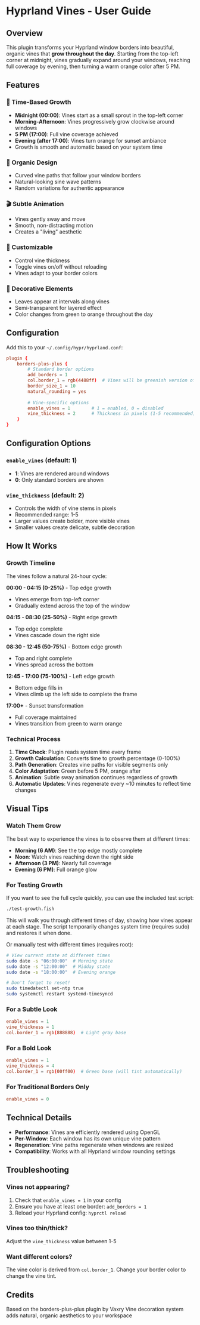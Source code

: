 # Hyprland Vines - User Guide

## Overview

This plugin transforms your Hyprland window borders into beautiful, organic vines that **grow throughout the day**. Starting from the top-left corner at midnight, vines gradually expand around your windows, reaching full coverage by evening, then turning a warm orange color after 5 PM.

## Features

### 🌱 Time-Based Growth
- **Midnight (00:00)**: Vines start as a small sprout in the top-left corner
- **Morning-Afternoon**: Vines progressively grow clockwise around windows
- **5 PM (17:00)**: Full vine coverage achieved
- **Evening (after 17:00)**: Vines turn orange for sunset ambiance
- Growth is smooth and automatic based on your system time

### 🌿 Organic Design
- Curved vine paths that follow your window borders
- Natural-looking sine wave patterns
- Random variations for authentic appearance

### 🎬 Subtle Animation
- Vines gently sway and move
- Smooth, non-distracting motion
- Creates a "living" aesthetic

### 🎨 Customizable
- Control vine thickness
- Toggle vines on/off without reloading
- Vines adapt to your border colors

### 🍃 Decorative Elements
- Leaves appear at intervals along vines
- Semi-transparent for layered effect
- Color changes from green to orange throughout the day

## Configuration

Add this to your `~/.config/hypr/hyprland.conf`:

```conf
plugin {
    borders-plus-plus {
        # Standard border options
        add_borders = 1
        col.border_1 = rgb(4488ff)  # Vines will be greenish version of this
        border_size_1 = 10
        natural_rounding = yes
        
        # Vine-specific options
        enable_vines = 1        # 1 = enabled, 0 = disabled
        vine_thickness = 2      # Thickness in pixels (1-5 recommended)
    }
}
```

## Configuration Options

### `enable_vines` (default: 1)
- **1**: Vines are rendered around windows
- **0**: Only standard borders are shown

### `vine_thickness` (default: 2)
- Controls the width of vine stems in pixels
- Recommended range: 1-5
- Larger values create bolder, more visible vines
- Smaller values create delicate, subtle decoration

## How It Works

### Growth Timeline
The vines follow a natural 24-hour cycle:

**00:00 - 04:15 (0-25%)** - Top edge growth
- Vines emerge from top-left corner
- Gradually extend across the top of the window

**04:15 - 08:30 (25-50%)** - Right edge growth  
- Top edge complete
- Vines cascade down the right side

**08:30 - 12:45 (50-75%)** - Bottom edge growth
- Top and right complete
- Vines spread across the bottom

**12:45 - 17:00 (75-100%)** - Left edge growth
- Bottom edge fills in
- Vines climb up the left side to complete the frame

**17:00+** - Sunset transformation
- Full coverage maintained
- Vines transition from green to warm orange

### Technical Process
1. **Time Check**: Plugin reads system time every frame
2. **Growth Calculation**: Converts time to growth percentage (0-100%)
3. **Path Generation**: Creates vine paths for visible segments only
4. **Color Adaptation**: Green before 5 PM, orange after
5. **Animation**: Subtle sway animation continues regardless of growth
6. **Automatic Updates**: Vines regenerate every ~10 minutes to reflect time changes

## Visual Tips

### Watch Them Grow
The best way to experience the vines is to observe them at different times:
- **Morning (6 AM)**: See the top edge mostly complete
- **Noon**: Watch vines reaching down the right side
- **Afternoon (3 PM)**: Nearly full coverage
- **Evening (6 PM)**: Full orange glow

### For Testing Growth
If you want to see the full cycle quickly, you can use the included test script:
```bash
./test-growth.fish
```

This will walk you through different times of day, showing how vines appear at each stage. The script temporarily changes system time (requires sudo) and restores it when done.

Or manually test with different times (requires root):
```bash
# View current state at different times
sudo date -s "06:00:00"  # Morning state
sudo date -s "12:00:00"  # Midday state  
sudo date -s "18:00:00"  # Evening orange

# Don't forget to reset!
sudo timedatectl set-ntp true
sudo systemctl restart systemd-timesyncd
```

### For a Subtle Look
```conf
enable_vines = 1
vine_thickness = 1
col.border_1 = rgb(888888)  # Light gray base
```

### For a Bold Look
```conf
enable_vines = 1
vine_thickness = 4
col.border_1 = rgb(00ff00)  # Green base (will tint automatically)
```

### For Traditional Borders Only
```conf
enable_vines = 0
```

## Technical Details

- **Performance**: Vines are efficiently rendered using OpenGL
- **Per-Window**: Each window has its own unique vine pattern
- **Regeneration**: Vine paths regenerate when windows are resized
- **Compatibility**: Works with all Hyprland window rounding settings

## Troubleshooting

### Vines not appearing?
1. Check that `enable_vines = 1` in your config
2. Ensure you have at least one border: `add_borders = 1`
3. Reload your Hyprland config: `hyprctl reload`

### Vines too thin/thick?
Adjust the `vine_thickness` value between 1-5

### Want different colors?
The vine color is derived from `col.border_1`. Change your border color to change the vine tint.

## Credits

Based on the borders-plus-plus plugin by Vaxry
Vine decoration system adds natural, organic aesthetics to your workspace
